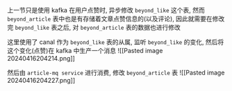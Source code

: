 上一节只是使用 kafka 在用户点赞时, 异步修改 `beyond_like` 这个表, 
然而 `beyond_article` 表中也是有存储着文章点赞信息的(以及评论), 因此就需要在修改完 `beyond_like` 表之后, 对 `beyond_article` 表的数据也进行修改

这里使用了 canal 作为 `beyond_like` 表的从属, 监听 `beyond_like` 的变化, 然后将这个变化(点赞)在 kafka 中生产一个消息
![[Pasted image 20240416204214.png]]

然后由 `article-mq service` 进行消费, 修改 `beyond_article` 表
![[Pasted image 20240416204227.png]]
